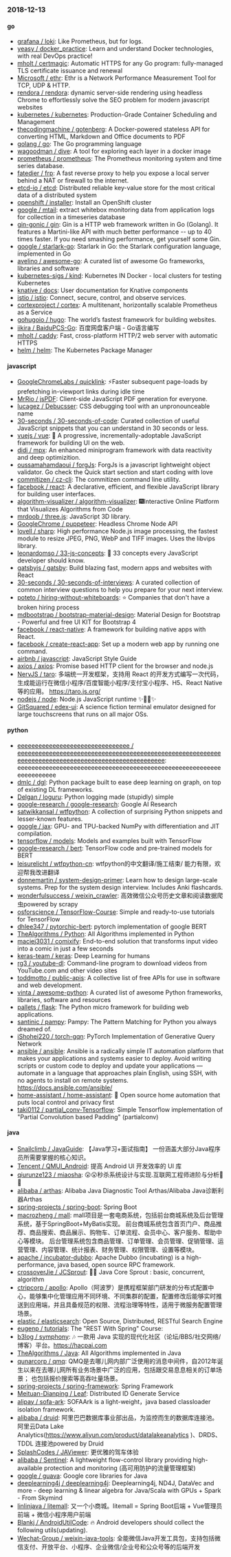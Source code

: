 ### 2018-12-13

#### go
* [grafana / loki](https://github.com/grafana/loki): Like Prometheus, but for logs.
* [yeasy / docker_practice](https://github.com/yeasy/docker_practice): Learn and understand Docker technologies, with real DevOps practice!
* [mholt / certmagic](https://github.com/mholt/certmagic): Automatic HTTPS for any Go program: fully-managed TLS certificate issuance and renewal
* [Microsoft / ethr](https://github.com/Microsoft/ethr): Ethr is a Network Performance Measurement Tool for TCP, UDP & HTTP.
* [rendora / rendora](https://github.com/rendora/rendora): dynamic server-side rendering using headless Chrome to effortlessly solve the SEO problem for modern javascript websites
* [kubernetes / kubernetes](https://github.com/kubernetes/kubernetes): Production-Grade Container Scheduling and Management
* [thecodingmachine / gotenberg](https://github.com/thecodingmachine/gotenberg): A Docker-powered stateless API for converting HTML, Markdown and Office documents to PDF
* [golang / go](https://github.com/golang/go): The Go programming language
* [wagoodman / dive](https://github.com/wagoodman/dive): A tool for exploring each layer in a docker image
* [prometheus / prometheus](https://github.com/prometheus/prometheus): The Prometheus monitoring system and time series database.
* [fatedier / frp](https://github.com/fatedier/frp): A fast reverse proxy to help you expose a local server behind a NAT or firewall to the internet.
* [etcd-io / etcd](https://github.com/etcd-io/etcd): Distributed reliable key-value store for the most critical data of a distributed system
* [openshift / installer](https://github.com/openshift/installer): Install an OpenShift cluster
* [google / mtail](https://github.com/google/mtail): extract whitebox monitoring data from application logs for collection in a timeseries database
* [gin-gonic / gin](https://github.com/gin-gonic/gin): Gin is a HTTP web framework written in Go (Golang). It features a Martini-like API with much better performance -- up to 40 times faster. If you need smashing performance, get yourself some Gin.
* [google / starlark-go](https://github.com/google/starlark-go): Starlark in Go: the Starlark configuration language, implemented in Go
* [avelino / awesome-go](https://github.com/avelino/awesome-go): A curated list of awesome Go frameworks, libraries and software
* [kubernetes-sigs / kind](https://github.com/kubernetes-sigs/kind): Kubernetes IN Docker - local clusters for testing Kubernetes
* [knative / docs](https://github.com/knative/docs): User documentation for Knative components
* [istio / istio](https://github.com/istio/istio): Connect, secure, control, and observe services.
* [cortexproject / cortex](https://github.com/cortexproject/cortex): A multitenant, horizontally scalable Prometheus as a Service
* [gohugoio / hugo](https://github.com/gohugoio/hugo): The world’s fastest framework for building websites.
* [iikira / BaiduPCS-Go](https://github.com/iikira/BaiduPCS-Go): 百度网盘客户端 - Go语言编写
* [mholt / caddy](https://github.com/mholt/caddy): Fast, cross-platform HTTP/2 web server with automatic HTTPS
* [helm / helm](https://github.com/helm/helm): The Kubernetes Package Manager

#### javascript
* [GoogleChromeLabs / quicklink](https://github.com/GoogleChromeLabs/quicklink): ⚡️Faster subsequent page-loads by prefetching in-viewport links during idle time
* [MrRio / jsPDF](https://github.com/MrRio/jsPDF): Client-side JavaScript PDF generation for everyone.
* [lucagez / Debucsser](https://github.com/lucagez/Debucsser): CSS debugging tool with an unpronounceable name
* [30-seconds / 30-seconds-of-code](https://github.com/30-seconds/30-seconds-of-code): Curated collection of useful JavaScript snippets that you can understand in 30 seconds or less.
* [vuejs / vue](https://github.com/vuejs/vue): 🖖 A progressive, incrementally-adoptable JavaScript framework for building UI on the web.
* [didi / mpx](https://github.com/didi/mpx): An enhanced miniprogram framework with data reactivity and deep optimizition.
* [oussamahamdaoui / forgJs](https://github.com/oussamahamdaoui/forgJs): ForgJs is a javascript lightweight object validator. Go check the Quick start section and start coding with love
* [commitizen / cz-cli](https://github.com/commitizen/cz-cli): The commitizen command line utility.
* [facebook / react](https://github.com/facebook/react): A declarative, efficient, and flexible JavaScript library for building user interfaces.
* [algorithm-visualizer / algorithm-visualizer](https://github.com/algorithm-visualizer/algorithm-visualizer): 🎆Interactive Online Platform that Visualizes Algorithms from Code
* [mrdoob / three.js](https://github.com/mrdoob/three.js): JavaScript 3D library.
* [GoogleChrome / puppeteer](https://github.com/GoogleChrome/puppeteer): Headless Chrome Node API
* [lovell / sharp](https://github.com/lovell/sharp): High performance Node.js image processing, the fastest module to resize JPEG, PNG, WebP and TIFF images. Uses the libvips library.
* [leonardomso / 33-js-concepts](https://github.com/leonardomso/33-js-concepts): 📜 33 concepts every JavaScript developer should know.
* [gatsbyjs / gatsby](https://github.com/gatsbyjs/gatsby): Build blazing fast, modern apps and websites with React
* [30-seconds / 30-seconds-of-interviews](https://github.com/30-seconds/30-seconds-of-interviews): A curated collection of common interview questions to help you prepare for your next interview.
* [poteto / hiring-without-whiteboards](https://github.com/poteto/hiring-without-whiteboards): ⭐️ Companies that don't have a broken hiring process
* [mdbootstrap / bootstrap-material-design](https://github.com/mdbootstrap/bootstrap-material-design): Material Design for Bootstrap - Powerful and free UI KIT for Bootstrap 4
* [facebook / react-native](https://github.com/facebook/react-native): A framework for building native apps with React.
* [facebook / create-react-app](https://github.com/facebook/create-react-app): Set up a modern web app by running one command.
* [airbnb / javascript](https://github.com/airbnb/javascript): JavaScript Style Guide
* [axios / axios](https://github.com/axios/axios): Promise based HTTP client for the browser and node.js
* [NervJS / taro](https://github.com/NervJS/taro): 多端统一开发框架，支持用 React 的开发方式编写一次代码，生成能运行在微信小程序/百度智能小程序/支付宝小程序、H5、React Native 等的应用。 https://taro.js.org/
* [nodejs / node](https://github.com/nodejs/node): Node.js JavaScript runtime ✨🐢🚀✨
* [GitSquared / edex-ui](https://github.com/GitSquared/edex-ui): A science fiction terminal emulator designed for large touchscreens that runs on all major OSs.

#### python
* [eeeeeeeeeeeeeeeeeeeeeeeeeeeeeeee / eeeeeeeeeeeeeeeeeeeeeeeeeeeeeeeeeeeeeeeeeeeeeeeeeeeeeeeeeeeeeeeeeeeeeeeeeeeeeeeeeeeeeeeeeeeeeeeeeeee](https://github.com/eeeeeeeeeeeeeeeeeeeeeeeeeeeeeeee/eeeeeeeeeeeeeeeeeeeeeeeeeeeeeeeeeeeeeeeeeeeeeeeeeeeeeeeeeeeeeeeeeeeeeeeeeeeeeeeeeeeeeeeeeeeeeeeeeeee): eeeeeeeeeeeeeeeeeeeeeeeeeeeeeeeeeeeeeeeeeeeeeeeeeeeeeeeeeeeeeeeeeeeee
* [dmlc / dgl](https://github.com/dmlc/dgl): Python package built to ease deep learning on graph, on top of existing DL frameworks.
* [Delgan / loguru](https://github.com/Delgan/loguru): Python logging made (stupidly) simple
* [google-research / google-research](https://github.com/google-research/google-research): Google AI Research
* [satwikkansal / wtfpython](https://github.com/satwikkansal/wtfpython): A collection of surprising Python snippets and lesser-known features.
* [google / jax](https://github.com/google/jax): GPU- and TPU-backed NumPy with differentiation and JIT compilation.
* [tensorflow / models](https://github.com/tensorflow/models): Models and examples built with TensorFlow
* [google-research / bert](https://github.com/google-research/bert): TensorFlow code and pre-trained models for BERT
* [leisurelicht / wtfpython-cn](https://github.com/leisurelicht/wtfpython-cn): wtfpython的中文翻译/施工结束/ 能力有限，欢迎帮我改进翻译
* [donnemartin / system-design-primer](https://github.com/donnemartin/system-design-primer): Learn how to design large-scale systems. Prep for the system design interview. Includes Anki flashcards.
* [wonderfulsuccess / weixin_crawler](https://github.com/wonderfulsuccess/weixin_crawler): 高效微信公众号历史文章和阅读数据爬虫powered by scrapy
* [osforscience / TensorFlow-Course](https://github.com/osforscience/TensorFlow-Course): Simple and ready-to-use tutorials for TensorFlow
* [dhlee347 / pytorchic-bert](https://github.com/dhlee347/pytorchic-bert): pytorch implementation of google BERT
* [TheAlgorithms / Python](https://github.com/TheAlgorithms/Python): All Algorithms implemented in Python
* [maciej3031 / comixify](https://github.com/maciej3031/comixify): End-to-end solution that transforms input video into a comic in just a few seconds
* [keras-team / keras](https://github.com/keras-team/keras): Deep Learning for humans
* [rg3 / youtube-dl](https://github.com/rg3/youtube-dl): Command-line program to download videos from YouTube.com and other video sites
* [toddmotto / public-apis](https://github.com/toddmotto/public-apis): A collective list of free APIs for use in software and web development.
* [vinta / awesome-python](https://github.com/vinta/awesome-python): A curated list of awesome Python frameworks, libraries, software and resources
* [pallets / flask](https://github.com/pallets/flask): The Python micro framework for building web applications.
* [santinic / pampy](https://github.com/santinic/pampy): Pampy: The Pattern Matching for Python you always dreamed of.
* [iShohei220 / torch-gqn](https://github.com/iShohei220/torch-gqn): PyTorch Implementation of Generative Query Network
* [ansible / ansible](https://github.com/ansible/ansible): Ansible is a radically simple IT automation platform that makes your applications and systems easier to deploy. Avoid writing scripts or custom code to deploy and update your applications — automate in a language that approaches plain English, using SSH, with no agents to install on remote systems. https://docs.ansible.com/ansible/
* [home-assistant / home-assistant](https://github.com/home-assistant/home-assistant): 🏡 Open source home automation that puts local control and privacy first
* [taki0112 / partial_conv-Tensorflow](https://github.com/taki0112/partial_conv-Tensorflow): Simple Tensorflow implementation of "Partial Convolution based Padding" (partialconv)

#### java
* [Snailclimb / JavaGuide](https://github.com/Snailclimb/JavaGuide): 【Java学习+面试指南】 一份涵盖大部分Java程序员所需要掌握的核心知识。
* [Tencent / QMUI_Android](https://github.com/Tencent/QMUI_Android): 提高 Android UI 开发效率的 UI 库
* [qiurunze123 / miaosha](https://github.com/qiurunze123/miaosha): 😮😮秒杀系统设计与实现.互联网工程师进阶与分析🙋🐓
* [alibaba / arthas](https://github.com/alibaba/arthas): Alibaba Java Diagnostic Tool Arthas/Alibaba Java诊断利器Arthas
* [spring-projects / spring-boot](https://github.com/spring-projects/spring-boot): Spring Boot
* [macrozheng / mall](https://github.com/macrozheng/mall): mall项目是一套电商系统，包括前台商城系统及后台管理系统，基于SpringBoot+MyBatis实现。 前台商城系统包含首页门户、商品推荐、商品搜索、商品展示、购物车、订单流程、会员中心、客户服务、帮助中心等模块。 后台管理系统包含商品管理、订单管理、会员管理、促销管理、运营管理、内容管理、统计报表、财务管理、权限管理、设置等模块。
* [apache / incubator-dubbo](https://github.com/apache/incubator-dubbo): Apache Dubbo (incubating) is a high-performance, java based, open source RPC framework.
* [crossoverJie / JCSprout](https://github.com/crossoverJie/JCSprout): 👨‍🎓 Java Core Sprout : basic, concurrent, algorithm
* [ctripcorp / apollo](https://github.com/ctripcorp/apollo): Apollo（阿波罗）是携程框架部门研发的分布式配置中心，能够集中化管理应用不同环境、不同集群的配置，配置修改后能够实时推送到应用端，并且具备规范的权限、流程治理等特性，适用于微服务配置管理场景。
* [elastic / elasticsearch](https://github.com/elastic/elasticsearch): Open Source, Distributed, RESTful Search Engine
* [eugenp / tutorials](https://github.com/eugenp/tutorials): The "REST With Spring" Course:
* [b3log / symphony](https://github.com/b3log/symphony): 🎶 一款用 Java 实现的现代化社区（论坛/BBS/社交网络/博客）平台。https://hacpai.com
* [TheAlgorithms / Java](https://github.com/TheAlgorithms/Java): All Algorithms implemented in Java
* [qunarcorp / qmq](https://github.com/qunarcorp/qmq): QMQ是去哪儿网内部广泛使用的消息中间件，自2012年诞生以来在去哪儿网所有业务场景中广泛的应用，包括跟交易息息相关的订单场景； 也包括报价搜索等高吞吐量场景。
* [spring-projects / spring-framework](https://github.com/spring-projects/spring-framework): Spring Framework
* [Meituan-Dianping / Leaf](https://github.com/Meituan-Dianping/Leaf): Distributed ID Generate Service
* [alipay / sofa-ark](https://github.com/alipay/sofa-ark): SOFAArk is a light-weight，java based classloader isolation framework.
* [alibaba / druid](https://github.com/alibaba/druid): 阿里巴巴数据库事业部出品，为监控而生的数据库连接池。阿里云Data Lake Analytics(https://www.aliyun.com/product/datalakeanalytics )、DRDS、TDDL 连接池powered by Druid
* [SplashCodes / JAViewer](https://github.com/SplashCodes/JAViewer): 更优雅的驾车体验
* [alibaba / Sentinel](https://github.com/alibaba/Sentinel): A lightweight flow-control library providing high-available protection and monitoring (高可用防护的流量管理框架)
* [google / guava](https://github.com/google/guava): Google core libraries for Java
* [deeplearning4j / deeplearning4j](https://github.com/deeplearning4j/deeplearning4j): Deeplearning4j, ND4J, DataVec and more - deep learning & linear algebra for Java/Scala with GPUs + Spark - From Skymind
* [linlinjava / litemall](https://github.com/linlinjava/litemall): 又一个小商城。litemall = Spring Boot后端 + Vue管理员前端 + 微信小程序用户前端
* [Blankj / AndroidUtilCode](https://github.com/Blankj/AndroidUtilCode): 🔥 Android developers should collect the following utils(updating).
* [Wechat-Group / weixin-java-tools](https://github.com/Wechat-Group/weixin-java-tools): 全能微信Java开发工具包，支持包括微信支付、开放平台、小程序、企业微信/企业号和公众号等的后端开发
